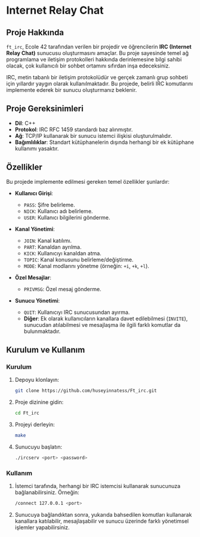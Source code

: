 # Internet Relay Chat

## Proje Hakkında

`ft_irc`, Ecole 42 tarafından verilen bir projedir ve öğrencilerin **IRC (Internet Relay Chat)** sunucusu oluşturmasını amaçlar. Bu proje sayesinde temel ağ programlama ve iletişim protokolleri hakkında derinlemesine bilgi sahibi olacak, çok kullanıcılı bir sohbet ortamını sıfırdan inşa edeceksiniz.

IRC, metin tabanlı bir iletişim protokolüdür ve gerçek zamanlı grup sohbeti için yıllardır yaygın olarak kullanılmaktadır. Bu projede, belirli IRC komutlarını implemente ederek bir sunucu oluşturmanız beklenir.

## Proje Gereksinimleri

- **Dil**: C++
- **Protokol**: IRC RFC 1459 standardı baz alınmıştır.
- **Ağ**: TCP/IP kullanarak bir sunucu istemci ilişkisi oluşturulmalıdır.
- **Bağımlılıklar**: Standart kütüphanelerin dışında herhangi bir ek kütüphane kullanımı yasaktır.

## Özellikler

Bu projede implemente edilmesi gereken temel özellikler şunlardır:

- **Kullanıcı Girişi**:
  - `PASS`: Şifre belirleme.
  - `NICK`: Kullanıcı adı belirleme.
  - `USER`: Kullanıcı bilgilerini gönderme.

- **Kanal Yönetimi**:
  - `JOIN`: Kanal katılımı.
  - `PART`: Kanaldan ayrılma.
  - `KICK`: Kullanıcıyı kanaldan atma.
  - `TOPIC`: Kanal konusunu belirleme/değiştirme.
  - `MODE`: Kanal modlarını yönetme (örneğin: `+i`, `+k`, `+l`).

- **Özel Mesajlar**:
  - `PRIVMSG`: Özel mesaj gönderme.

- **Sunucu Yönetimi**:
  - `QUIT`: Kullanıcıyı IRC sunucusundan ayırma.
  - **Diğer**: Ek olarak kullanıcıların kanallara davet edilebilmesi (`INVITE`), sunucudan atılabilmesi ve mesajlaşma ile ilgili farklı komutlar da bulunmaktadır.

## Kurulum ve Kullanım

### Kurulum

1. Depoyu klonlayın:

   ```bash
   git clone https://github.com/huseyinnatess/Ft_irc.git

2. Proje dizinine gidin:

   ```bash
   cd Ft_irc

3. Projeyi derleyin:

   ```bash
   make

4. Sunucuyu başlatın:

   ```bash
   ./ircserv <port> <password>

### Kullanım

1. İstemci tarafında, herhangi bir IRC istemcisi kullanarak sunucunuza bağlanabilirsiniz. Örneğin:

   ```bash
   /connect 127.0.0.1 <port>

2. Sunucuya bağlandıktan sonra, yukarıda bahsedilen komutları kullanarak kanallara katılabilir, mesajlaşabilir ve sunucu üzerinde farklı yönetimsel işlemler yapabilirsiniz.


